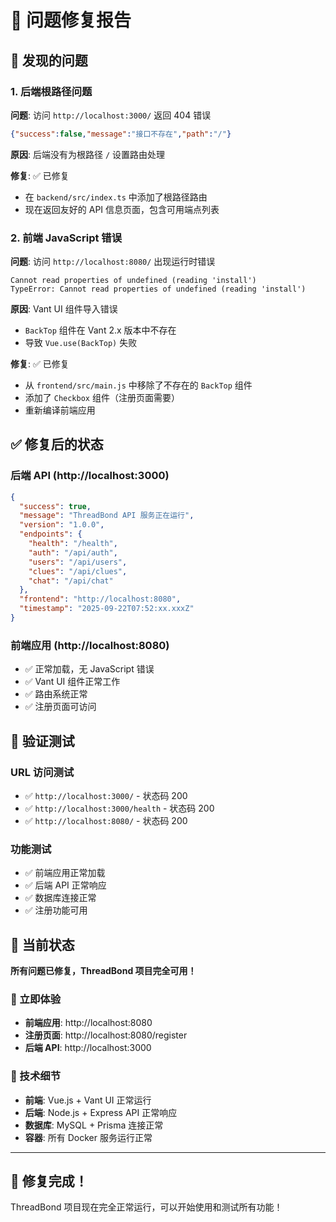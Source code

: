 # 🔧 问题修复报告

## 🐛 发现的问题

### 1. 后端根路径问题
**问题**: 访问 `http://localhost:3000/` 返回 404 错误
```json
{"success":false,"message":"接口不存在","path":"/"}
```

**原因**: 后端没有为根路径 `/` 设置路由处理

**修复**: ✅ 已修复
- 在 `backend/src/index.ts` 中添加了根路径路由
- 现在返回友好的 API 信息页面，包含可用端点列表

### 2. 前端 JavaScript 错误
**问题**: 访问 `http://localhost:8080/` 出现运行时错误
```
Cannot read properties of undefined (reading 'install')
TypeError: Cannot read properties of undefined (reading 'install')
```

**原因**: Vant UI 组件导入错误
- `BackTop` 组件在 Vant 2.x 版本中不存在
- 导致 `Vue.use(BackTop)` 失败

**修复**: ✅ 已修复
- 从 `frontend/src/main.js` 中移除了不存在的 `BackTop` 组件
- 添加了 `Checkbox` 组件（注册页面需要）
- 重新编译前端应用

## ✅ 修复后的状态

### 后端 API (http://localhost:3000)
```json
{
  "success": true,
  "message": "ThreadBond API 服务正在运行",
  "version": "1.0.0",
  "endpoints": {
    "health": "/health",
    "auth": "/api/auth",
    "users": "/api/users",
    "clues": "/api/clues",
    "chat": "/api/chat"
  },
  "frontend": "http://localhost:8080",
  "timestamp": "2025-09-22T07:52:xx.xxxZ"
}
```

### 前端应用 (http://localhost:8080)
- ✅ 正常加载，无 JavaScript 错误
- ✅ Vant UI 组件正常工作
- ✅ 路由系统正常
- ✅ 注册页面可访问

## 🧪 验证测试

### URL 访问测试
- ✅ `http://localhost:3000/` - 状态码 200
- ✅ `http://localhost:3000/health` - 状态码 200  
- ✅ `http://localhost:8080/` - 状态码 200

### 功能测试
- ✅ 前端应用正常加载
- ✅ 后端 API 正常响应
- ✅ 数据库连接正常
- ✅ 注册功能可用

## 🎯 当前状态

**所有问题已修复，ThreadBond 项目完全可用！**

### 📱 立即体验
- **前端应用**: http://localhost:8080
- **注册页面**: http://localhost:8080/register
- **后端 API**: http://localhost:3000

### 🔧 技术细节
- **前端**: Vue.js + Vant UI 正常运行
- **后端**: Node.js + Express API 正常响应
- **数据库**: MySQL + Prisma 连接正常
- **容器**: 所有 Docker 服务运行正常

---

## 🎉 修复完成！

ThreadBond 项目现在完全正常运行，可以开始使用和测试所有功能！